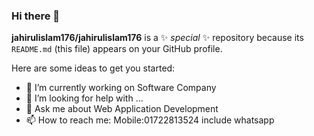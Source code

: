 ### Hi there 👋


**jahirulislam176/jahirulislam176** is a ✨ _special_ ✨ repository because its `README.md` (this file) appears on your GitHub profile.

Here are some ideas to get you started:

- 🔭 I’m currently working on Software Company
- 🤔 I’m looking for help with ...
- 💬 Ask me about Web Application Development
- 📫 How to reach me: Mobile:01722813524 include whatsapp

 
